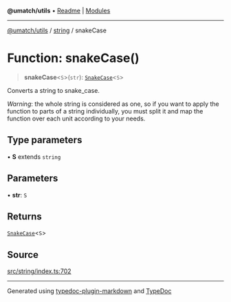 **@umatch/utils** • [Readme](../../index.md) \| [Modules](../../modules.md)

***

[@umatch/utils](../../modules.md) / [string](../index.md) / snakeCase

# Function: snakeCase()

> **snakeCase**\<`S`\>(`str`): [`SnakeCase`](../type-aliases/SnakeCase.md)\<`S`\>

Converts a string to snake_case.

*Warning*: the whole string is considered as one, so if you want to
apply the function to parts of a string individually, you must
split it and map the function over each unit according to your needs.

## Type parameters

• **S** extends `string`

## Parameters

• **str**: `S`

## Returns

[`SnakeCase`](../type-aliases/SnakeCase.md)\<`S`\>

## Source

[src/string/index.ts:702](https://github.com/umatch-oficial/utils/blob/1813ff9/src/string/index.ts#L702)

***

Generated using [typedoc-plugin-markdown](https://www.npmjs.com/package/typedoc-plugin-markdown) and [TypeDoc](https://typedoc.org/)
